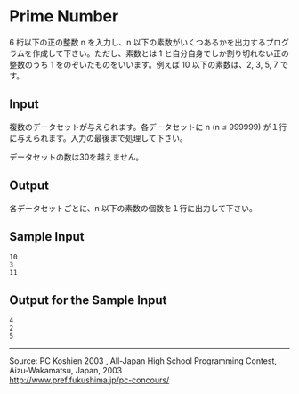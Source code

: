 # Prime Number

6 桁以下の正の整数 n を入力し、n 以下の素数がいくつあるかを出力するプログラムを作成して下さい。ただし、素数とは 1 と自分自身でしか割り切れない正の整数のうち 1 をのぞいたものをいいます。例えば 10 以下の素数は、2, 3, 5, 7 です。

## Input

複数のデータセットが与えられます。各データセットに n (n ≤ 999999) が１行に与えられます。入力の最後まで処理して下さい。

データセットの数は30を越えません。

## Output

各データセットごとに、n 以下の素数の個数を１行に出力して下さい。

## Sample Input

    10
    3
    11

## Output for the Sample Input

    4
    2
    5

* * *

Source: PC Koshien 2003 , All-Japan High School Programming Contest, Aizu-Wakamatsu, Japan, 2003   
<http://www.pref.fukushima.jp/pc-concours/>